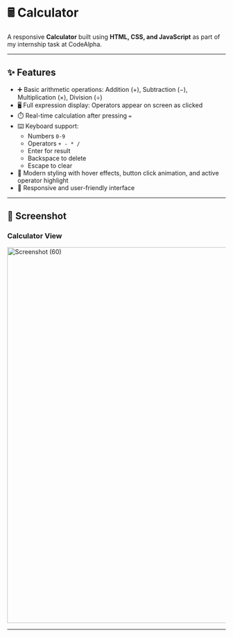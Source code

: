 # 🖩 Calculator  

A responsive **Calculator** built using **HTML, CSS, and JavaScript** as part of my internship task at CodeAlpha.  

---

## ✨ Features  
- ➕ Basic arithmetic operations: Addition (+), Subtraction (−), Multiplication (×), Division (÷)  
- 🖥️ Full expression display: Operators appear on screen as clicked  
- ⏱️ Real-time calculation after pressing `=`  
- ⌨️ Keyboard support:
  - Numbers `0-9`
  - Operators `+ - * /`
  - Enter for result
  - Backspace to delete
  - Escape to clear  
- 🎨 Modern styling with hover effects, button click animation, and active operator highlight  
- 📱 Responsive and user-friendly interface  

---

## 📸 Screenshot

### Calculator View  
 
<img width="1920" height="864" alt="Screenshot (60)" src="https://github.com/user-attachments/assets/12c3e61e-c913-449e-be85-bfe4885eef6d" />

---

